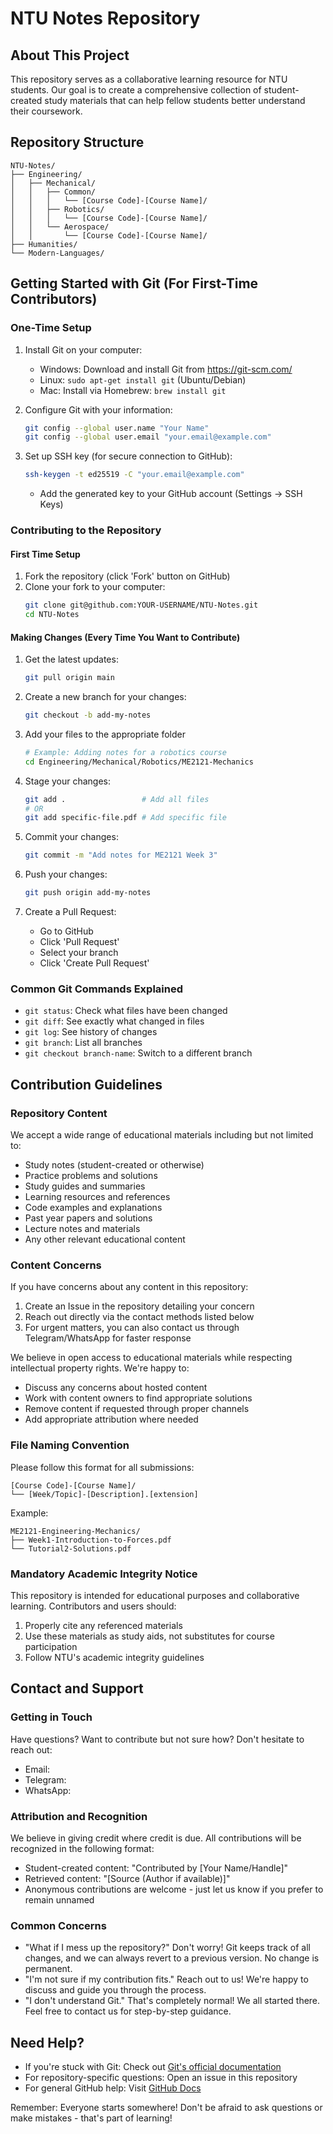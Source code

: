 # NTU Notes Repository

## About This Project
This repository serves as a collaborative learning resource for NTU students. Our goal is to create a comprehensive collection of student-created study materials that can help fellow students better understand their coursework.

## Repository Structure
```
NTU-Notes/
├── Engineering/
│   ├── Mechanical/
│   │   ├── Common/
│   │   │   └── [Course Code]-[Course Name]/
│   │   ├── Robotics/
│   │   │   └── [Course Code]-[Course Name]/
│   │   └── Aerospace/
│   │       └── [Course Code]-[Course Name]/
├── Humanities/
└── Modern-Languages/
```

## Getting Started with Git (For First-Time Contributors)

### One-Time Setup
1. Install Git on your computer:
   - Windows: Download and install Git from https://git-scm.com/
   - Linux: `sudo apt-get install git` (Ubuntu/Debian)
   - Mac: Install via Homebrew: `brew install git`

2. Configure Git with your information:
   ```bash
   git config --global user.name "Your Name"
   git config --global user.email "your.email@example.com"
   ```

3. Set up SSH key (for secure connection to GitHub):
   ```bash
   ssh-keygen -t ed25519 -C "your.email@example.com"
   ```
   - Add the generated key to your GitHub account (Settings → SSH Keys)

### Contributing to the Repository

#### First Time Setup
1. Fork the repository (click 'Fork' button on GitHub)
2. Clone your fork to your computer:
   ```bash
   git clone git@github.com:YOUR-USERNAME/NTU-Notes.git
   cd NTU-Notes
   ```

#### Making Changes (Every Time You Want to Contribute)
1. Get the latest updates:
   ```bash
   git pull origin main
   ```

2. Create a new branch for your changes:
   ```bash
   git checkout -b add-my-notes
   ```

3. Add your files to the appropriate folder
   ```bash
   # Example: Adding notes for a robotics course
   cd Engineering/Mechanical/Robotics/ME2121-Mechanics
   ```

4. Stage your changes:
   ```bash
   git add .                 # Add all files
   # OR
   git add specific-file.pdf # Add specific file
   ```

5. Commit your changes:
   ```bash
   git commit -m "Add notes for ME2121 Week 3"
   ```

6. Push your changes:
   ```bash
   git push origin add-my-notes
   ```

7. Create a Pull Request:
   - Go to GitHub
   - Click 'Pull Request'
   - Select your branch
   - Click 'Create Pull Request'

### Common Git Commands Explained
- `git status`: Check what files have been changed
- `git diff`: See exactly what changed in files
- `git log`: See history of changes
- `git branch`: List all branches
- `git checkout branch-name`: Switch to a different branch

## Contribution Guidelines

### Repository Content
We accept a wide range of educational materials including but not limited to:
- Study notes (student-created or otherwise)
- Practice problems and solutions
- Study guides and summaries
- Learning resources and references
- Code examples and explanations
- Past year papers and solutions
- Lecture notes and materials
- Any other relevant educational content

### Content Concerns
If you have concerns about any content in this repository:
1. Create an Issue in the repository detailing your concern
2. Reach out directly via the contact methods listed below
3. For urgent matters, you can also contact us through Telegram/WhatsApp for faster response

We believe in open access to educational materials while respecting intellectual property rights. We're happy to:
- Discuss any concerns about hosted content
- Work with content owners to find appropriate solutions
- Remove content if requested through proper channels
- Add appropriate attribution where needed

### File Naming Convention
Please follow this format for all submissions:
```
[Course Code]-[Course Name]/
└── [Week/Topic]-[Description].[extension]
```
Example:
```
ME2121-Engineering-Mechanics/
├── Week1-Introduction-to-Forces.pdf
└── Tutorial2-Solutions.pdf
```

### Mandatory Academic Integrity Notice
This repository is intended for educational purposes and collaborative learning. Contributors and users should:
1. Properly cite any referenced materials
2. Use these materials as study aids, not substitutes for course participation
3. Follow NTU's academic integrity guidelines

## Contact and Support

### Getting in Touch
Have questions? Want to contribute but not sure how? Don't hesitate to reach out:
- Email: <your-email>
- Telegram: <your-handle>
- WhatsApp: <your-number>

### Attribution and Recognition
We believe in giving credit where credit is due. All contributions will be recognized in the following format:
- Student-created content: "Contributed by [Your Name/Handle]"
- Retrieved content: "[Source (Author if available)]"
- Anonymous contributions are welcome - just let us know if you prefer to remain unnamed

### Common Concerns
- "What if I mess up the repository?" Don't worry! Git keeps track of all changes, and we can always revert to a previous version. No change is permanent.
- "I'm not sure if my contribution fits." Reach out to us! We're happy to discuss and guide you through the process.
- "I don't understand Git." That's completely normal! We all started there. Feel free to contact us for step-by-step guidance.

## Need Help?
- If you're stuck with Git: Check out [Git's official documentation](https://git-scm.com/doc)
- For repository-specific questions: Open an issue in this repository
- For general GitHub help: Visit [GitHub Docs](https://docs.github.com)

Remember: Everyone starts somewhere! Don't be afraid to ask questions or make mistakes - that's part of learning!